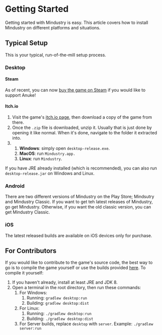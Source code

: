 # Getting Started

Getting started with Mindustry is easy. This article covers how to install Mindustry on different platforms and situations. 

## Typical Setup

This is your typical, run-of-the-mill setup process.

### Desktop

#### Steam 

As of recent, you can now [buy the game on Steam](https://store.steampowered.com/app/1127400/) if you would like to support Anuke!

#### Itch.io

1. Visit the game's [itch.io page](https://anuke.itch.io/mindustry), then download a copy of the game from there.
2. Once the `.zip` file is downloaded, unzip it. Usually that is just done by opening it like normal. When it's done, navigate to the folder it extracted into.
3. 
    1. **Windows**: simply open `desktop-release.exe`.
    2. **MacOS**: run `Mindustry.app.`
    3. **Linux**: run `Mindustry`. 

If you have JRE already installed (which is recommended), you can also run `desktop-release.jar` on Windows and Linux.

### Android

There are two different versions of Mindustry on the Play Store; Mindsutry and Mindustry Classic. If you want to get teh latest releases of Mindustry, go get Mindustry. Otherwise, if you want the old classic version, you can get Mindustry Classic.

### iOS

The latest released builds are available on iOS devices only for purchase.

## For Contributors

If you would like to contribute to the game's source code, the best way to go is to compile the game yourself or use the builds provided [here](https://jenkins.hellomouse.net/job/mindustry/). To compile it yourself:

1. If you haven't already, install at least JRE and JDK 8. 
2. Open a terminal in the root directory, then run these commands: 
    1. For Windows:
        1. Running: `gradlew desktop:run`
        2. Building: `gradlew desktop:dist`
    2. For Linux:
        1. Running: `./gradlew desktop:run`
        2. Building: `./gradlew desktop:dist`
    3. For Server builds, replace `desktop` with `server`. Example: `./gradlew server:run`
